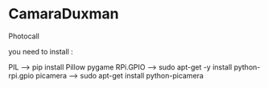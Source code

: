 # CamaraDuxman
Photocall

you need to install :

PIL  --> pip install Pillow
pygame
RPi.GPIO --> sudo apt-get -y install python-rpi.gpio
picamera --> sudo apt-get install python-picamera
